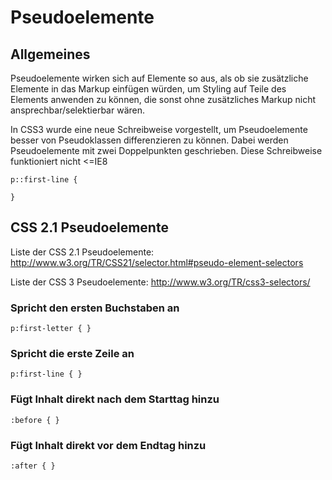 # Pseudoelemente

## Allgemeines

Pseudoelemente wirken sich auf Elemente so aus, als ob sie zusätzliche Elemente in das Markup einfügen würden, um Styling auf Teile des Elements anwenden zu können, die sonst ohne zusätzliches Markup nicht ansprechbar/selektierbar wären.

In CSS3 wurde eine neue Schreibweise vorgestellt, um Pseudoelemente besser von Pseudoklassen differenzieren zu können. Dabei werden Pseudoelemente mit zwei Doppelpunkten geschrieben. Diese Schreibweise funktioniert nicht <=IE8

```
p::first-line { 

}
```

## CSS 2.1 Pseudoelemente

Liste der CSS 2.1 Pseudoelemente: http://www.w3.org/TR/CSS21/selector.html#pseudo-element-selectors

Liste der CSS 3 Pseudoelemente: http://www.w3.org/TR/css3-selectors/

### Spricht den ersten Buchstaben an

```
p:first-letter { }
```

### Spricht die erste Zeile an

```
p:first-line { }
```

### Fügt Inhalt direkt nach dem Starttag hinzu

```
:before { }
```

### Fügt Inhalt direkt vor dem Endtag hinzu

```
:after { }
```
